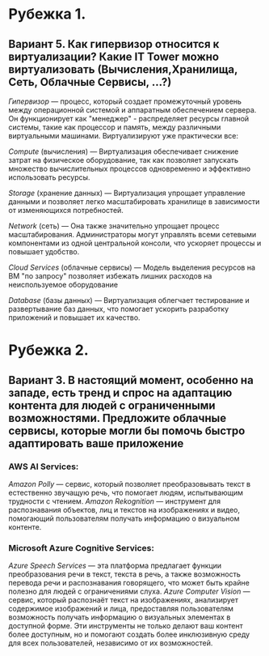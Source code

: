 # Рубежка 1.
## Вариант 5. Как гипервизор относится к виртуализации? Какие IT Tower можно виртуализовать (Вычисления,Хранилища, Сеть, Облачные Сервисы, ...?)

_Гипервизор_ — процесс, который создает промежуточный уровень между операционной системой и аппаратным обеспечением сервера. Он функционирует как "менеджер" - распределяет ресурсы главной системы, такие как процессор и память, между различными виртуальными машинами. Виртуализируют уже практически все:

_Compute_ (вычисления) — Виртуализация обеспечивает снижение затрат на физическое оборудование, так как позволяет запускать множество вычислительных процессов одновременно и эффективно использовать ресурсы.

_Storage_ (хранение данных) — Виртуализация упрощает управление данными и позволяет легко масштабировать хранилище в зависимости от изменяющихся потребностей.

_Network_ (сеть) — Она также значительно упрощает процесс масштабирования. Администраторы могут управлять всеми сетевыми компонентами из одной центральной консоли, что ускоряет процессы и повышает удобство.

_Cloud Services_ (облачные сервисы) — Модель выделения ресурсов на ВМ "по запросу" позволяет избежать лишних расходов на неиспользуемое оборудование

_Database_ (базы данных) — Виртуализация облегчает тестирование и развертывание баз данных, что помогает ускорить разработку приложений и повышает их качество. 
# Рубежка 2. 
## Вариант 3. В настоящий момент, особенно на западе, есть тренд и спрос на адаптацию контента для людей с ограниченными возможностями. Предложите облачные сервисы, которые могли бы помочь быстро адаптировать ваше приложение
### AWS AI Services:
_Amazon Polly_ — сервис, который позволяет преобразовывать текст в естественно звучащую речь, что помогает людям, испытывающим трудности с чтением.
_Amazon Rekognition_ — инструмент для распознавания объектов, лиц и текстов на изображениях и видео, помогающий пользователям получать информацию о визуальном контенте.
### Microsoft Azure Cognitive Services:
_Azure Speech Services_ — эта платформа предлагает функции преобразования речи в текст, текста в речь, а также возможность перевода речи и распознавания говорящего, что может быть крайне полезно для людей с ограничениями слуха.
_Azure Computer Vision_ — сервис, который распознаёт текст на изображениях, анализирует содержимое изображений и лица, предоставляя пользователям возможность получать информацию о визуальных элементах в доступной форме.
Эти инструменты не только делают ваш контент более доступным, но и помогают создать более инклюзивную среду для всех пользователей, независимо от их возможностей.

